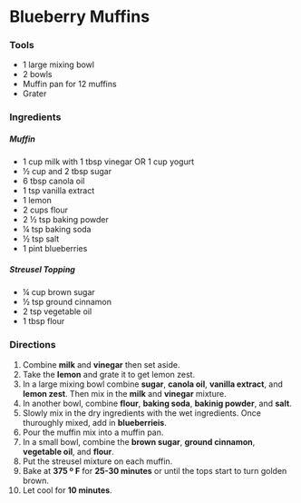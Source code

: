 # Blueberry Muffins
### Tools
- 1 large mixing bowl
- 2 bowls
- Muffin pan for 12 muffins
- Grater

### Ingredients
##### Muffin
- 1 cup milk with 1 tbsp vinegar OR 1 cup yogurt
- ½ cup and 2 tbsp sugar
- 6 tbsp canola oil
- 1 tsp vanilla extract
- 1 lemon
- 2 cups flour
- 2 ½ tsp baking powder
- ¼ tsp baking soda
- ½ tsp salt
- 1 pint blueberries
##### Streusel Topping
- ¼ cup brown sugar
- ½ tsp ground cinnamon
- 2 tsp vegetable oil
- 1 tbsp flour

### Directions
1. Combine **milk** and **vinegar** then set aside.
2. Take the **lemon** and grate it to get lemon zest.
3. In a large mixing bowl combine **sugar**, **canola oil**, **vanilla extract**, and **lemon zest**. Then mix in the **milk** and **vinegar** mixture.
4. In another bowl, combine **flour**, **baking soda**, **bakinig powder**, and **salt**.
5. Slowly mix in the dry ingredients with the wet ingredients. Once thuroughly mixed, add in **blueberrieis**.
6. Pour the muffin mix into a muffin pan.
7. In a small bowl, combine the **brown sugar**, **ground cinnamon**, **vegetable oil**, and **flour**.
8. Put the streusel mixture on each muffin.
9. Bake at **375 º F** for **25-30 minutes** or until the tops start to turn golden brown.
10. Let cool for **10 minutes**.